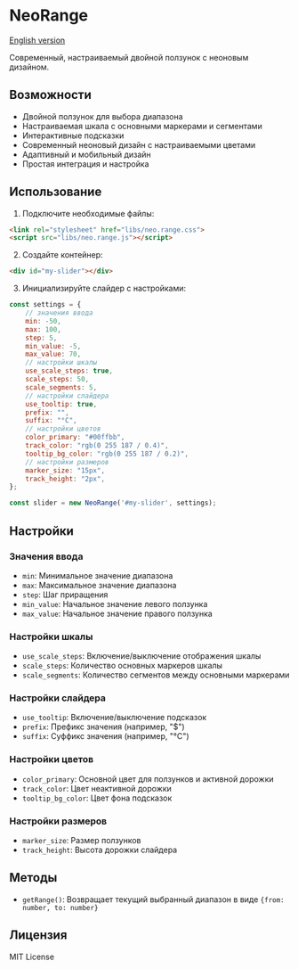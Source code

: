 # NeoRange

[English version](README.md)

Современный, настраиваемый двойной ползунок с неоновым дизайном.

## Возможности

- Двойной ползунок для выбора диапазона
- Настраиваемая шкала с основными маркерами и сегментами
- Интерактивные подсказки
- Современный неоновый дизайн с настраиваемыми цветами
- Адаптивный и мобильный дизайн
- Простая интеграция и настройка

## Использование

1. Подключите необходимые файлы:
```html
<link rel="stylesheet" href="libs/neo.range.css">
<script src="libs/neo.range.js"></script>
```

2. Создайте контейнер:
```html
<div id="my-slider"></div>
```

3. Инициализируйте слайдер с настройками:
```javascript
const settings = {
    // значения ввода
    min: -50,
    max: 100,
    step: 5,
    min_value: -5,
    max_value: 70,
    // настройки шкалы
    use_scale_steps: true,
    scale_steps: 50,
    scale_segments: 5,
    // настройки слайдера
    use_tooltip: true,
    prefix: "",
    suffix: "°C",
    // настройки цветов
    color_primary: "#00ffbb",
    track_color: "rgb(0 255 187 / 0.4)",
    tooltip_bg_color: "rgb(0 255 187 / 0.2)",
    // настройки размеров
    marker_size: "15px",
    track_height: "2px",
};

const slider = new NeoRange('#my-slider', settings);
```

## Настройки

### Значения ввода
- `min`: Минимальное значение диапазона
- `max`: Максимальное значение диапазона
- `step`: Шаг приращения
- `min_value`: Начальное значение левого ползунка
- `max_value`: Начальное значение правого ползунка

### Настройки шкалы
- `use_scale_steps`: Включение/выключение отображения шкалы
- `scale_steps`: Количество основных маркеров шкалы
- `scale_segments`: Количество сегментов между основными маркерами

### Настройки слайдера
- `use_tooltip`: Включение/выключение подсказок
- `prefix`: Префикс значения (например, "$")
- `suffix`: Суффикс значения (например, "°C")

### Настройки цветов
- `color_primary`: Основной цвет для ползунков и активной дорожки
- `track_color`: Цвет неактивной дорожки
- `tooltip_bg_color`: Цвет фона подсказок

### Настройки размеров
- `marker_size`: Размер ползунков
- `track_height`: Высота дорожки слайдера

## Методы

- `getRange()`: Возвращает текущий выбранный диапазон в виде `{from: number, to: number}`

## Лицензия

MIT License
